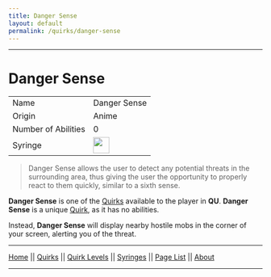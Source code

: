 ```yaml
---
title: Danger Sense
layout: default
permalink: /quirks/danger-sense
---
```

---

# Danger Sense

| | |
| --- | --- |
| Name | Danger Sense |
| Origin | Anime |
| Number of Abilities | 0 |
| Syringe | <img src="https://raw.githubusercontent.com/quirks-unchained/wiki/main/docs/assets/DangerSenseSyringe.png" width="32"> |

> Danger Sense allows the user to detect any potential threats in the surrounding area, thus giving the user the opportunity to properly react to them quickly, similar to a sixth sense.

**Danger Sense** is one of the [Quirks](/wiki/quirks) available to the player in **QU**. **Danger Sense** is a unique [Quirk](/wiki/quirks), as it has no abilities.

Instead, **Danger Sense** will display nearby hostile mobs in the corner of your screen, alerting you of the threat.


---
[Home](/wiki/index.html) || [Quirks](/wiki/quirks) || [Quirk Levels](/wiki/quirk-levels) || [Syringes](/wiki/syringes) || [Page List](/wiki/pages) || [About](/wiki/about)

---

